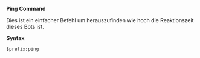 **Ping Command**

Dies ist ein einfacher Befehl um herauszufinden wie hoch die Reaktionszeit dieses Bots ist.

**Syntax**
```
$prefix;ping
```